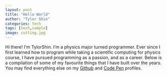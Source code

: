 ```yaml
---
layout: post
title: "Hello World"
author: "Tylor Shin"
categories: tech
tags: [tech,sample]
image: cutting.jpg
---
```


Hi there! I'm TylorShin. I’m a physics major turned programmer. Ever since I first learned how to program while taking a scientific computing for physics course, I have pursued programming as a passion, and as a career. Below is a compilation of some of my favourite things that I have built over the years. You may find everything else on my <a href="http://github.com/lenpaul" target="_blank">Github</a> and <a href="https://codepen.io/lenpaul" target="_blank">Code Pen</a> profiles.
